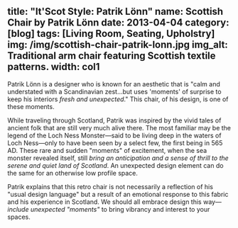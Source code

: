 title: "It'Scot Style:  Patrik L&#246;nn"
name: Scottish Chair by Patrik L&#246;nn
date: 2013-04-04
category: [blog]
tags: [Living Room, Seating, Upholstry]
img: /img/scottish-chair-patrik-lonn.jpg
img_alt: Traditional arm chair featuring Scottish textile patterns.
width: col1
---
Patrik L&#246;nn is a designer who is known for an aesthetic that is "calm and understated with a Scandinavian zest&hellip;but uses 'moments' of surprise to keep his interiors *fresh and unexpected*." This chair, of his design, is one of these moments.

While traveling through Scotland, Patrik was inspired by the vivid tales of ancient folk that are still very much alive there. The most familiar may be the legend of the Loch Ness Monster&mdash;said to be living deep in the waters of Loch Ness&mdash;only to have been seen by a select few, the first being in 565 AD. These rare and sudden "moments" of excitement, when the sea monster revealed itself, still *bring an anticipation and a sense of thrill to the serene and quiet land of Scotland*. An unexpected design element can do the same for an otherwise low profile space.

Patrik explains that this retro chair is not necessarily a reflection of his "usual design language" but a result of an emotional response to this fabric and his experience in Scotland. We should all embrace design this way&mdash;*include unexpected "moments"* to bring vibrancy and interest to your spaces.